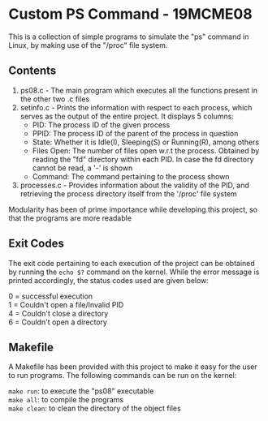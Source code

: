 # Custom PS Command - 19MCME08

This is a collection of simple programs to simulate the "ps" command in Linux, by making use of the "/proc" file system.

## Contents

1. ps08.c - The main program which executes all the functions present in the other two .c files
2. setinfo.c - Prints the information with respect to each process, which serves as the output of the entire project. It displays 5 columns:
	- PID: The process ID of the given process
	- PPID: The process ID of the parent of the process in question
	- State: Whether it is Idle(I), Sleeping(S) or Running(R), among others
	- Files Open: The number of files open w.r.t the process. Obtained by reading the "fd" directory within each PID. In case the fd directory cannot be read, a '-' is shown
	- Command: The command pertaining to the process shown
3. processes.c - Provides information about the validity of the PID, and retrieving the process directory itself from the '/proc' file system

Modularity has been of prime importance while developing this project, so that the programs are more readable

## Exit Codes

The exit code pertaining to each execution of the project can be obtained by running the `echo $?` command on the kernel. While the error message is printed accordingly, the status codes used are given below:

0 = successful execution<br>
1 = Couldn't open a file/Invalid PID<br>
4 = Couldn't close a directory<br>
6 = Couldn't open a directory

## Makefile

A Makefile has been provided with this project to make it easy for the user to run programs. The following commands can be run on the kernel:

`make run`: to execute the "ps08" executable<br>
`make all`: to compile the programs<br>
`make clean`: to clean the directory of the object files
